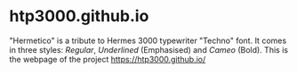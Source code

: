 # htp3000.github.io
"Hermetico" is a tribute to Hermes 3000 typewriter "Techno" font. It comes in three styles: *Regular*, *Underlined* (Emphasised) and *Cameo* (Bold).
This is the webpage of the project https://htp3000.github.io/

